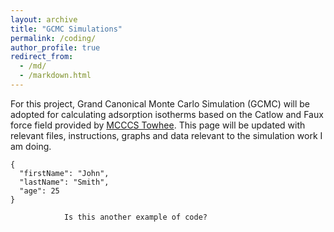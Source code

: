 ```yaml
---
layout: archive
title: "GCMC Simulations"
permalink: /coding/
author_profile: true
redirect_from: 
  - /md/
  - /markdown.html
---
```


For this project, Grand Canonical Monte Carlo Simulation (GCMC) will be adopted for calculating adsorption isotherms based on the Catlow and Faux force field provided by [MCCCS Towhee](http://towhee.sourceforge.net/forcefields/catlow_faux.html). This page will be updated with relevant files, instructions, graphs and data relevant to the simulation work I am doing. 


~~~
{
  "firstName": "John",
  "lastName": "Smith",
  "age": 25
}
~~~

                Is this another example of code?
